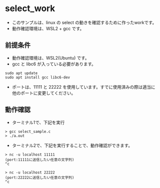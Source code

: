 # select_work
* このサンプルは、linux の select の動きを確認するために作ったworkです。
* 動作確認環境は、WSL2 + gcc です。

## 前提条件
* 動作確認環境は、WSL2(Ubuntu) です。
* gcc と libc6 が入っている必要があります。
```
sudo apt update
sudo apt install gcc libc6-dev
```
* ポートは、11111 と 22222 を使用しています。すでに使用済みの際は適当に他のポートに変更してください。

## 動作確認
* ターミナル1で、下記を実行
```
> gcc select_sample.c
> ./a.out
```
* ターミナル2で、下記を実行することで、動作確認ができます。
```
> nc -u localhost 11111
(port:11111に送信したい任意の文字列)
^c

> nc -u localhost 22222
(port:22222に送信したい任意の文字列)
^c

